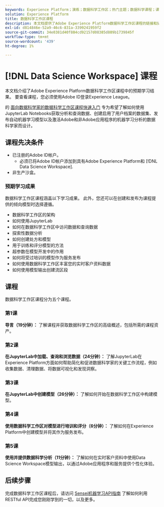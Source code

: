 ```yaml
---
keywords: Experience Platform；演练；数据科学工作区；热门主题；数据科学课程；课程；显示
solution: Experience Platform
title: 数据科学工作区课程
description: 本文档提供了Adobe Experience Platform数据科学工作区课程的链接和描述。
exl-id: d814846e-52a9-46c6-831a-3399241959f2
source-git-commit: 34e0381d40f884cd92157d08385d889b1739845f
workflow-type: tm+mt
source-wordcount: '439'
ht-degree: 1%

---
```



# [!DNL Data Science Workspace] 课程

本文档介绍了Adobe Experience Platform数据科学工作区课程中的预期学习结果。 要查看课程，您必须使用Adobe ID登录Experience League。

的 [面向数据科学家的数据科学工作区课程快速入门](https://experienceleague.adobe.com/?recommended=ExperiencePlatform-U-1-2021.1.dsw) 专为希望了解如何使用JupyterLab Notebooks获取分析和查询数据、创建启用了用户档案的数据集、发布自动机器学习模型以及激活Adobe和非Adobe应用程序的机器学习分析的数据科学家而设计。

## 课程先决条件

- 已注册的Adobe ID帐户。
   - 必须已将Adobe ID帐户添加到具有Adobe Experience Platform和 [!DNL Data Science Workspace].
- 非生产沙盒。

### 预期学习成果

数据科学工作区课程涵盖以下学习成果。 此外，您还可以在创建和发布为课程提供的倾向模型时选择遵循。

- 数据科学工作区的架构
- 如何使用JupyterLab
- 如何在数据科学工作区中访问数据和查询数据
- 探索性数据分析
- 如何创建处方和模型
- 用于训练和评分模型的方法
- 超参数在模型开发中的作用
- 如何将受过培训的模型作为服务发布
- 如何使用数据科学工作区丰富您的实时客户资料数据
- 如何使用模型输出创建流区段

## 课程

数据科学工作区课程分为五个课程。

### 第1课

**导言（19分钟）：** 了解课程并获取数据科学工作区的高级概述，包括所需的课程资产。

### 第2课

**在JupyterLab中加载、查询和浏览数据（24分钟）：** 了解JupyterLab在Experience Platform方面如何帮助简化和促进数据科学家的关键工作流程，例如收集数据、清理数据、将数据可视化和发现洞察。

### 第3课

**在JupyterLab中创建模型（26分钟）：** 了解如何开始在数据科学工作区中构建模型。

### 第4课

**使用数据科学工作区对模型进行培训和评分（6分钟）：** 了解如何在Experience Platform中创建模型并将其作为服务发布。

### 第5课

**使用并提供数据科学分析（11分钟）：** 了解如何在实时客户资料中使用Data Science Workspace模型输出，以通过Adobe应用程序和服务提供个性化体验。

## 后续步骤

完成数据科学工作区课程后，请访问 [Sensei机器学习API指南](./api/getting-started.md) 了解如何利用RESTful API完成您刚刚学到的一切，以及更多。



